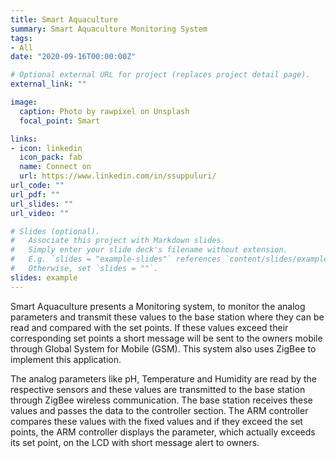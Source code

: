 ```yaml
---
title: Smart Aquaculture
summary: Smart Aquaculture Monitoring System
tags:
- All
date: "2020-09-16T00:00:00Z"

# Optional external URL for project (replaces project detail page).
external_link: ""

image:
  caption: Photo by rawpixel on Unsplash
  focal_point: Smart

links:
- icon: linkedin
  icon_pack: fab
  name: Connect on 
  url: https://www.linkedin.com/in/ssuppuluri/
url_code: ""
url_pdf: ""
url_slides: ""
url_video: ""

# Slides (optional).
#   Associate this project with Markdown slides.
#   Simply enter your slide deck's filename without extension.
#   E.g. `slides = "example-slides"` references `content/slides/example-slides.md`.
#   Otherwise, set `slides = ""`.
slides: example
---
```


Smart Aquaculture presents a Monitoring system, to monitor the analog parameters and transmit these values to the base station where they can be read and compared with the set points. If these values exceed their corresponding set points a short message will be sent to the owners mobile through Global System for Mobile (GSM). This system also uses ZigBee to implement this application.

The analog parameters like pH, Temperature and Humidity are read by the respective sensors and these values are transmitted to the base station through ZigBee wireless communication. The base station receives these values and passes the data to the controller section. The ARM controller compares these values with the fixed values and if they exceed the set points, the ARM controller displays the parameter, which actually exceeds its set point, on the LCD with short message alert to owners.